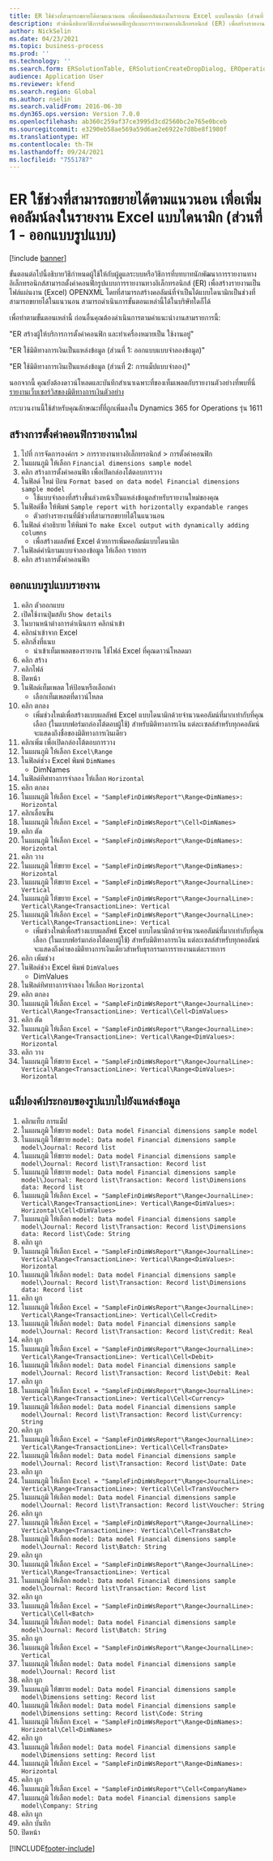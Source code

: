 ```yaml
---
title: ER ใช้ช่วงที่สามารถขยายได้ตามแนวนอน เพื่อเพิ่มคอลัมน์ลงในรายงาน Excel แบบไดนามิก (ส่วนที่ 1 - ออกแบบรูปแบบ)
description: หัวข้อนี้อธิบายวิธีการตั้งค่าคอนฟิกรูปแบบการรายงานทางอิเล็กทรอนิกส์ (ER) เพื่อสร้างรายงานเป็นไฟล์เวิร์กชีต OPENXML (Excel) (ส่วนที่ 1)
author: NickSelin
ms.date: 04/23/2021
ms.topic: business-process
ms.prod: ''
ms.technology: ''
ms.search.form: ERSolutionTable, ERSolutionCreateDropDialog, EROperationDesigner, ERComponentTypeDropDialog
audience: Application User
ms.reviewer: kfend
ms.search.region: Global
ms.author: nselin
ms.search.validFrom: 2016-06-30
ms.dyn365.ops.version: Version 7.0.0
ms.openlocfilehash: ab360c259af37ce3995d3cd2560bc2e765e0bceb
ms.sourcegitcommit: e3290eb58ae569a59d6ae2e6922e7d8be8f1980f
ms.translationtype: HT
ms.contentlocale: th-TH
ms.lasthandoff: 09/24/2021
ms.locfileid: "7551787"
---
```

# <a name="er-use-horizontally-expandable-ranges-to-dynamically-add-columns-in-excel-reports-part-1---design-format"></a>ER ใช้ช่วงที่สามารถขยายได้ตามแนวนอน เพื่อเพิ่มคอลัมน์ลงในรายงาน Excel แบบไดนามิก (ส่วนที่ 1 - ออกแบบรูปแบบ)

[!include [banner](../../includes/banner.md)]

ขั้นตอนต่อไปนี้อธิบายวิธีกำหนดผู้ใช้ให้กับผู้ดูแลระบบหรือวิธีการที่บทบาทนักพัฒนาการรายงานทางอิเล็กทรอนิกส์สามารถตั้งค่าคอนฟิกรูปแบบการรายงานทางอิเล็กทรอนิกส์ (ER) เพื่อสร้างรายงานเป็นไฟล์แผ่นงาน (Excel) OPENXML โดยที่สามารถสร้างคอลัมน์ที่จำเป็นได้แบบไดนามิกเป็นช่วงที่สามารถขยายได้ในแนวนอน  สามารถดำเนินการขั้นตอนเหล่านี้ได้ในบริษัทใดก็ได้ 

เพื่อทำตามขั้นตอนเหล่านี้ ก่อนอื่นคุณต้องดำเนินการตามคำแนะนำงานสามรายการนี้:

"ER สร้างผู้ให้บริการการตั้งค่าคอนฟิก และทำเครื่องหมายเป็น ใช้งานอยู่"

"ER ใช้มิติทางการเงินเป็นแหล่งข้อมูล (ส่วนที่ 1: ออกแบบแบบจำลองข้อมูล)"

"ER ใช้มิติทางการเงินเป็นแหล่งข้อมูล (ส่วนที่ 2: การแม็ปแบบจำลอง)"

นอกจากนี้ คุณยังต้องดาวน์โหลดและบันทึกสำเนาเฉพาะที่ของเท็มเพลตกับรายงานตัวอย่างที่พบที่นี่ [รายงานเว็บเซอร์วิสของมิติทางการเงินตัวอย่าง](https://download.microsoft.com/download/3/1/3/313e2090-bc0a-421f-bf96-c58da9bc0dea/SampleFinDimWsReport.xlsx)

กระบวนงานนี้ใช้สำหรับคุณลักษณะทั้ที่ถูกเพิ่มลงใน Dynamics 365 for Operations รุ่น 1611

## <a name="create-a-new-report-configuration"></a>สร้างการตั้งค่าคอนฟิกรายงานใหม่

1. ไปที่ การจัดการองค์กร > การรายงานทางอิเล็กทรอนิกส์ > การตั้งค่าคอนฟิก
2. ในแผนภูมิ ให้เลือก `Financial dimensions sample model`
3. คลิก สร้างการตั้งค่าคอนฟิก เพื่อเปิดกล่องโต้ตอบการวาง
4. ในฟิลด์ ใหม่ ป้อน `Format based on data model Financial dimensions sample model`
    * ใช้แบบจำลองที่สร้างขึ้นล่วงหน้าเป็นแหล่งข้อมูลสำหรับรายงานใหม่ของคุณ  
5. ในฟิลด์ชื่อ ให้พิมพ์ `Sample report with horizontally expandable ranges`
    * ตัวอย่างรายงานที่มีช่วงที่สามารถขยายได้ในแนวนอน  
6. ในฟิลด์ คำอธิบาย ให้พิมพ์ `To make Excel output with dynamically adding columns`
    * เพื่อสร้างผลลัพธ์ Excel ด้วยการเพิ่มคอลัมน์แบบไดนามิก  
7. ในฟิลด์คำนิยามแบบจำลองข้อมูล ให้เลือก รายการ
8. คลิก สร้างการตั้งค่าคอนฟิก

## <a name="design-the-report-format"></a>ออกแบบรูปแบบรายงาน

1. คลิก ตัวออกแบบ
2. เปิดใช้งานปุ่มสลับ `Show details`
3. ในบานหน้าต่างการดำเนินการ คลิกนำเข้า
4. คลิกนำเข้าจาก Excel
5. คลิกสิ่งที่แนบ
    * นำเข้าเท็มเพลตของรายงาน ใช้ไฟล์ Excel ที่คุณดาวน์โหลดมา  
6. คลิก สร้าง
7. คลิกไฟล์
8. ปิดหน้า
9. ในฟิลด์เท็มเพลต ให้ป้อนหรือเลือกค่า
    * เลือกเท็มเพลตที่ดาวน์โหลด  
10. คลิก ตกลง
    * เพิ่มช่วงใหม่เพื่อสร้างแบบผลลัพธ์ Excel แบบไดนามิกด้วยจำนวนคอลัมน์ที่มากเท่ากับที่คุณเลือก (ในแบบฟอร์มกล่องโต้ตอบผู้ใช้) สำหรับมิติทางการเงิน  แต่ละเซลล์สำหรับทุกคอลัมน์จะแสดงถึงชื่อของมิติทางการเงินเดียว  
11. คลิกเพิ่ม เพื่อเปิดกล่องโต้ตอบการวาง
12. ในแผนภูมิ ให้เลือก `Excel\Range`
13. ในฟิลด์ช่วง Excel พิมพ์ `DimNames`
    * DimNames  
14. ในฟิลด์ทิศทางการจำลอง ให้เลือก `Horizontal`
15. คลิก ตกลง 
16. ในแผนภูมิ ให้เลือก `Excel = "SampleFinDimWsReport"\Range<DimNames>: Horizontal`
17. คลิกเลื่อนขึ้น
18. ในแผนภูมิ ให้เลือก `Excel = "SampleFinDimWsReport"\Cell<DimNames>`
19. คลิก ตัด
20. ในแผนภูมิ ให้เลือก `Excel = "SampleFinDimWsReport"\Range<DimNames>: Horizontal`
21. คลิก วาง
22. ในแผนภูมิ ให้ขยาย `Excel = "SampleFinDimWsReport"\Range<DimNames>: Horizontal`
23. ในแผนภูมิ ให้ขยาย `Excel = "SampleFinDimWsReport"\Range<JournalLine>: Vertical`
24. ในแผนภูมิ ให้ขยาย `Excel = "SampleFinDimWsReport"\Range<JournalLine>: Vertical\Range<TransactionLine>: Vertical`
25. ในแผนภูมิ ให้เลือก `Excel = "SampleFinDimWsReport"\Range<JournalLine>: Vertical\Range<TransactionLine>: Vertical`
    * เพิ่มช่วงใหม่เพื่อสร้างแบบผลลัพธ์ Excel แบบไดนามิกด้วยจำนวนคอลัมน์ที่มากเท่ากับที่คุณเลือก (ในแบบฟอร์มกล่องโต้ตอบผู้ใช้) สำหรับมิติทางการเงิน  แต่ละเซลล์สำหรับทุกคอลัมน์จะแสดงถึงค่าของมิติทางการเงินเดียวสำหรับธุรกรรมการรายงานแต่ละรายการ  
26. คลิก เพิ่มช่วง
27. ในฟิลด์ช่วง Excel พิมพ์ `DimValues`
    * DimValues  
28. ในฟิลด์ทิศทางการจำลอง ให้เลือก `Horizontal`
29. คลิก ตกลง 
30. ในแผนภูมิ ให้เลือก `Excel = "SampleFinDimWsReport"\Range<JournalLine>: Vertical\Range<TransactionLine>: Vertical\Cell<DimValues>`
31. คลิก ตัด
32. ในแผนภูมิ ให้เลือก `Excel = "SampleFinDimWsReport"\Range<JournalLine>: Vertical\Range<TransactionLine>: Vertical\Range<DimValues>: Horizontal`
33. คลิก วาง
34. ในแผนภูมิ ให้ขยาย `Excel = "SampleFinDimWsReport"\Range<JournalLine>: Vertical\Range<TransactionLine>: Vertical\Range<DimValues>: Horizontal`

## <a name="map-format-elements-to-data-sources"></a>แม็ปองค์ประกอบของรูปแบบไปยังแหล่งข้อมูล

1. คลิกแท็บ การแม็ป
2. ในแผนภูมิ ให้ขยาย `model: Data model Financial dimensions sample model`
3. ในแผนภูมิ ให้ขยาย `model: Data model Financial dimensions sample model\Journal: Record list`
4. ในแผนภูมิ ให้ขยาย `model: Data model Financial dimensions sample model\Journal: Record list\Transaction: Record list`
5. ในแผนภูมิ ให้ขยาย `model: Data model Financial dimensions sample model\Journal: Record list\Transaction: Record list\Dimensions data: Record list`
6. ในแผนภูมิ ให้เลือก `Excel = "SampleFinDimWsReport"\Range<JournalLine>: Vertical\Range<TransactionLine>: Vertical\Range<DimValues>: Horizontal\Cell<DimValues>`
7. ในแผนภูมิ ให้เลือก `model: Data model Financial dimensions sample model\Journal: Record list\Transaction: Record list\Dimensions data: Record list\Code: String`
8. คลิก ผูก
9. ในแผนภูมิ ให้เลือก `Excel = "SampleFinDimWsReport"\Range<JournalLine>: Vertical\Range<TransactionLine>: Vertical\Range<DimValues>: Horizontal`
10. ในแผนภูมิ ให้เลือก `model: Data model Financial dimensions sample model\Journal: Record list\Transaction: Record list\Dimensions data: Record list`
11. คลิก ผูก
12. ในแผนภูมิ ให้เลือก `Excel = "SampleFinDimWsReport"\Range<JournalLine>: Vertical\Range<TransactionLine>: Vertical\Cell<Credit>`
13. ในแผนภูมิ ให้เลือก `model: Data model Financial dimensions sample model\Journal: Record list\Transaction: Record list\Credit: Real`
14. คลิก ผูก
15. ในแผนภูมิ ให้เลือก `Excel = "SampleFinDimWsReport"\Range<JournalLine>: Vertical\Range<TransactionLine>: Vertical\Cell<Debit>`
16. ในแผนภูมิ ให้เลือก `model: Data model Financial dimensions sample model\Journal: Record list\Transaction: Record list\Debit: Real`
17. คลิก ผูก
18. ในแผนภูมิ ให้เลือก `Excel = "SampleFinDimWsReport"\Range<JournalLine>: Vertical\Range<TransactionLine>: Vertical\Cell<Currency>`
19. ในแผนภูมิ ให้เลือก `model: Data model Financial dimensions sample model\Journal: Record list\Transaction: Record list\Currency: String`
20. คลิก ผูก
21. ในแผนภูมิ ให้เลือก `Excel = "SampleFinDimWsReport"\Range<JournalLine>: Vertical\Range<TransactionLine>: Vertical\Cell<TransDate>`
22. ในแผนภูมิ ให้เลือก `model: Data model Financial dimensions sample model\Journal: Record list\Transaction: Record list\Date: Date`
23. คลิก ผูก
24. ในแผนภูมิ ให้เลือก `Excel = "SampleFinDimWsReport"\Range<JournalLine>: Vertical\Range<TransactionLine>: Vertical\Cell<TransVoucher>`
25. ในแผนภูมิ ให้เลือก `model: Data model Financial dimensions sample model\Journal: Record list\Transaction: Record list\Voucher: String`
26. คลิก ผูก
27. ในแผนภูมิ ให้เลือก `Excel = "SampleFinDimWsReport"\Range<JournalLine>: Vertical\Range<TransactionLine>: Vertical\Cell<TransBatch>`
28. ในแผนภูมิ ให้เลือก `model: Data model Financial dimensions sample model\Journal: Record list\Batch: String`
29. คลิก ผูก
30. ในแผนภูมิ ให้เลือก `Excel = "SampleFinDimWsReport"\Range<JournalLine>: Vertical\Range<TransactionLine>: Vertical`
31. ในแผนภูมิ ให้เลือก `model: Data model Financial dimensions sample model\Journal: Record list\Transaction: Record list`
32. คลิก ผูก
33. ในแผนภูมิ ให้เลือก `Excel = "SampleFinDimWsReport"\Range<JournalLine>: Vertical\Cell<Batch>`
34. ในแผนภูมิ ให้เลือก `model: Data model Financial dimensions sample model\Journal: Record list\Batch: String`
35. คลิก ผูก
36. ในแผนภูมิ ให้เลือก `Excel = "SampleFinDimWsReport"\Range<JournalLine>: Vertical`
37. ในแผนภูมิ ให้เลือก `model: Data model Financial dimensions sample model\Journal: Record list`
38. คลิก ผูก
39. ในแผนภูมิ ให้ขยาย `model: Data model Financial dimensions sample model\Dimensions setting: Record list`
40. ในแผนภูมิ ให้เลือก `model: Data model Financial dimensions sample model\Dimensions setting: Record list\Code: String`
41. ในแผนภูมิ ให้เลือก `Excel = "SampleFinDimWsReport"\Range<DimNames>: Horizontal\Cell<DimNames>`
42. คลิก ผูก
43. ในแผนภูมิ ให้เลือก `model: Data model Financial dimensions sample model\Dimensions setting: Record list`
44. ในแผนภูมิ ให้เลือก `Excel = "SampleFinDimWsReport"\Range<DimNames>: Horizontal`
45. คลิก ผูก
46. ในแผนภูมิ ให้เลือก `Excel = "SampleFinDimWsReport"\Cell<CompanyName>`
47. ในแผนภูมิ ให้เลือก `model: Data model Financial dimensions sample model\Company: String`
48. คลิก ผูก
49. คลิก บันทึก
50. ปิดหน้า

[!INCLUDE[footer-include](../../../../includes/footer-banner.md)]
